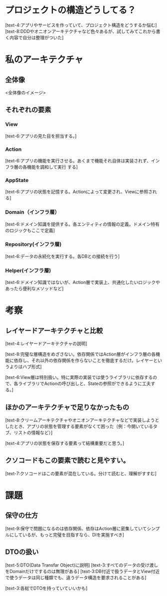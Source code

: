 # プロジェクトの構造どうしてる？

[text-4:アプリやサービスを作っていて、プロジェクト構造をどうするか悩む]
[text-8:DDDやオニオンアーキテクチャなど色々あるが、試してみてこれから書く内容で自分は整理がついた]

# 私のアーキテクチャ
## 全体像
<全体像のイメージ>



## それぞれの要素
### View
[text-6:アプリの見た目を担当する。]

### Action
[text-6:アプリの機能を実行させる。あくまで機能それ自体は実装されず、インフラ層の各機能を調和して実行
する]

### AppState
[text-6:アプリの状態を記憶する。Actionによって変更され、Viewに参照される]

### Domain（インフラ層）
[text-6:ドメイン知識を提供する。各エンティティの情報の定義。ドメイン特有のロジックもここで定義]

### Repository(インフラ層)
[text-6:データの永続化を実行する。各DBとの接続を行う]

### Helper(インフラ層)
[text-6:ドメイン知識ではないが、Action層で実装上、共通化したいロジックやあったら便利なメソッドなど]

# 考察
## レイヤードアーキテクチャと比較
[text-4:レイヤードアーキテクチャの説明]

[text-8:完璧な層構造をめざさない。依存関係ではAction層がインフラ層の各機能に依存し、それ以外の依存関係を作らないことを徹底するだけ。レイヤーというよりはハブ形式]

[text-6:View層は特別扱い。特に実際の実装では使うライブラリに依存するので、各ライブラリでActionの呼び出しと、Stateの参照ができるように工夫する。]

## ほかのアーキテクチャで足りなかったもの
[text-8:クリームアーキテクチャやオニオンアーキテクチャなどで実装しようとしたとき、アプリの状態を管理する要素がなくて困った（例：今開いているタブ、リストの情報など）]

[text-4:アプリの状態を保存する要素って結構重要だと思う。]


## クソコードもこの要素で読むと見やすい。
[text-7:クソコードはこの要素が混在している。分けて読むと、理解がすすむ]

# 課題
## 保守の仕方
[text-9:保守で問題になるのは依存関係、依存はAction層に密集していてシンプルにしているが、もっと完璧を目指すなら、DIを実施すべき]

## DTOの扱い
[text-5:DTO(Data Transfar Object)に説明]
[text-3:すべてのデータの受け渡しをDomainだけでするのは無理がある]
[text-3:DB付近で扱うデータとView付近で使うデータは同じ種類でも、違うデータ構造を要求されることがある]

[text-3:各総でDTOを持っていていいかも]



